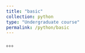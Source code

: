 ```yaml
---
title: "basic"
collection: python
type: "Undergraduate course"
permalink: /python/basic
---
```

。。。
